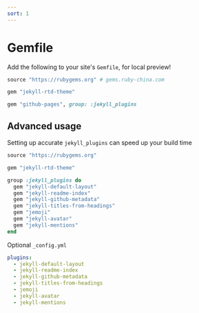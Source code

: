 ```yaml
---
sort: 1
---
```


# Gemfile

Add the following to your site's `Gemfile`, for local preview!

```ruby
source "https://rubygems.org" # gems.ruby-china.com

gem "jekyll-rtd-theme"

gem "github-pages", group: :jekyll_plugins
```

## Advanced usage
Setting up accurate `jekyll_plugins` can speed up your build time

```ruby
source "https://rubygems.org"

gem "jekyll-rtd-theme"

group :jekyll_plugins do
  gem "jekyll-default-layout"
  gem "jekyll-readme-index"
  gem "jekyll-github-metadata"
  gem "jekyll-titles-from-headings"
  gem "jemoji"
  gem "jekyll-avatar"
  gem "jekyll-mentions"
end
```

Optional `_config.yml`
```yml
plugins:
  - jekyll-default-layout
  - jekyll-readme-index
  - jekyll-github-metadata
  - jekyll-titles-from-headings
  - jemoji
  - jekyll-avatar
  - jekyll-mentions
```
